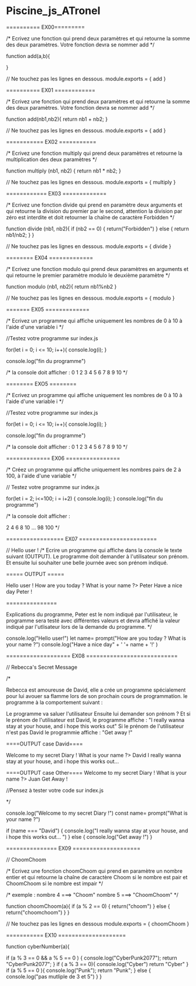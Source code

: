 # Piscine_js_ATronel

========== EX00=========

/* Ecrivez une fonction qui prend deux paramètres et qui retourne la somme des deux paramètres. Votre fonction devra se nommer add */

function add(a,b){

}

// Ne touchez pas les lignes en dessous.
module.exports = {
  add
}

========== EX01 ============

/* Ecrivez une fonction qui prend deux paramètres et qui retourne la somme des deux paramètres. Votre fonction devra se nommer add */

function add(nb1,nb2){
return nb1 + nb2;
}

// Ne touchez pas les lignes en dessous.
module.exports = {
  add
}

=========== EX02 ===========

/* Ecrivez une fonction multiply qui prend deux paramètres et retourne la multiplication des deux paramètres */


function multiply (nb1, nb2) {
 return nb1 * nb2;
}

// Ne touchez pas les lignes en dessous.
module.exports = {
  multiply
}

============ EX03 =============

/* Ecrivez une fonction divide qui prend en paramètre deux arguments et qui retourne la division du premier par le second, attention la division par zéro est interdite et doit retourner la chaîne de caractère Forbidden */

function divide (nb1, nb2){
if (nb2 == 0) {
  return("Forbidden")
} else {
  return nb1/nb2;
  }
}

// Ne touchez pas les lignes en dessous.
module.exports = {
  divide
}

======== EX04 =============

/* Ecrivez une fonction modulo qui prend deux paramètres en arguments et qui retourne le premier paramètre modulo le deuxième paramètre */

function modulo (nb1, nb2){
  return nb1%nb2
  }

// Ne touchez pas les lignes en dessous.
module.exports = {
  modulo
}

======= EX05 =============

/* Ecrivez un programme qui affiche uniquement les nombres de 0 à 10 à l'aide d'une variable i */

//Testez votre programme sur index.js

for(let i = 0; i <= 10; i++){
  console.log(i);
}

console.log("fin du programme")

/* la console doit afficher  :
0
1
2
3
4
5
6
7
8
9
10
*/

======== EXO5 ========

/* Ecrivez un programme qui affiche uniquement les nombres de 0 à 10 à l'aide d'une variable i */

//Testez votre programme sur index.js

for(let i = 0; i <= 10; i++){
  console.log(i);
}

console.log("fin du programme")

/* la console doit afficher  :
0
1
2
3
4
5
6
7
8
9
10
*/

============= EX06 ================

/* Créez un programme qui affiche uniquement les nombres pairs de 2 à 100, à l'aide d'une variable */

// Testez votre programme sur index.js

for(let i = 2; i<=100; i = i+2) {
  console.log(i);
}
console.log("fin du programme")





/* la console doit afficher  :

2
4
6
8
10
...
98
100
*/

================= EX07 =======================

// Hello user ! 
/* Ecrire un programme qui affiche dans la console le texte suivant (OUTPUT).
Le programme doit demander à l'utilisateur son prénom. Et ensuite lui souhaiter une belle journée avec son prénom indiqué.

===== OUTPUT =====

Hello user !
How are you today ? What is your name ?> Peter
Have a nice day Peter !

===============

Explications du programme, Peter est le nom indiqué par l'utilisateur, le programme sera testé avec différentes valeurs et devra affiché la valeur indiqué par l'utlisateur lors de la demande du programme.
*/


console.log("Hello user!")
let name= prompt("How are you today ? What is your name ?")
console.log("Have a nice day" + ' '+ name + '!' )

=================== EX08 ===========================

// Rebecca's Secret Message 

/* 
  
Rebecca est amoureuse de David, elle a crée un programme spécialement pour lui avouer sa flamme lors de son prochain cours de programmation.
le programme à la comportement suivant : 

Le programme va saluer l'utilisateur 
Ensuite lui demander son prénom ?
Et si le prénom de l'utilisateur est David, le programme affiche :
"I really wanna stay at your house, and i hope this works out"
Si le prénom de l'utilisateur n'est pas David le programmie affiche : 
"Get away !"

====OUTPUT case David==== 

Welcome to my secret Diary !
What is your name ?> David
I really wanna stay at your house, and i hope this works out...


====OUTPUT case Other==== 
Welcome to my secret Diary !
What is your name ?> Juan
Get Away !


//Pensez à tester votre code sur index.js

  */

console.log("Welcome to my secret Diary !")
const name= prompt("What is your name ?")

if (name === "David") {
  console.log("I really wanna stay at your house, and i hope this works out... ")
} else {
    console.log("Get away !")
}

=============== EX09 ====================

// ChoomChoom

/* Ecrivez une fonction choomChoom qui prend en paramètre un nombre entier et qui retourne la chaîne de caractère Choom si le nombre est pair et ChoomChoom si le nombre est impair */

/* exemple : nombre 4 ===> "Choom"
              nombre 5 ===> "ChoomChoom"    */


function choomChoom(a){
  if (a % 2 == 0) {
     return("choom")
  } else {
   return("choomchoom")
  }
}

// Ne touchez pas les lignes en dessous
module.exports = {
  choomChoom
}

=========== EX10 ====================

function cyberNumber(a){

if (a % 3 == 0 && a % 5 == 0  ) {
  console.log("CyberPunk2077");
  return "CyberPunk2077";
}  if ( a % 3 == 0){
  console.log("Cyber")
  return "Cyber"
} if (a % 5 == 0 ){
  console.log("Punk");
  return "Punk";
}  else {
console.log("pas mutliple de 3 et 5")
}
}
